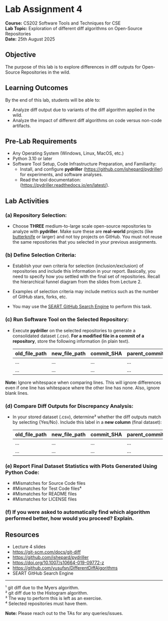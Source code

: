 # Lab Assignment 4

**Course:** CS202 Software Tools and Techniques for CSE  
**Lab Topic:** Exploration of different diff algorithms on Open-Source Repositories  
**Date:** 25th August 2025

## Objective
The purpose of this lab is to explore differences in diff outputs for Open-Source Repositories in the wild.

## Learning Outcomes
By the end of this lab, students will be able to:
- Analyze diff output due to variants of the diff algorithm applied in the wild.  
- Analyze the impact of different diff algorithms on code versus non-code artifacts.

## Pre-Lab Requirements
- Any Operating System (Windows, Linux, MacOS, etc.)
- Python 3.10 or later
- Software Tool Setup, Code Infrastructure Preparation, and Familiarity:
  - Install, and configure **pydriller** (https://github.com/ishepard/pydriller) for experiments, and software analyses.
  - Read the tool documentation: (https://pydriller.readthedocs.io/en/latest/).

## Lab Activities

### (a) Repository Selection:
- Choose **THREE** medium-to-large scale open-source repositories to analyze with **pydriller**. Make sure these are **real-world** projects (like [butterknife](https://github.com/JakeWharton/butterknife) or larger) and not toy projects on GitHub. You must not reuse the same repositories that you selected in your previous assignments.

### (b) Define Selection Criteria:
- Establish your own criteria for selection (inclusion/exclusion) of repositories and include this information in your report. Basically, you need to specify how you settled with the final set of repositories. Recall the hierarchical funnel diagram from the slides from Lecture 2.

- Examples of selection criteria may include metrics such as the number of GitHub stars, forks, etc.

- You may use the [SEART GitHub Search Engine](https://seart-ghs.si.usi.ch/) to perform this task.

### (c) Run Software Tool on the Selected Repository:

- Execute **pydriller** on the selected repositories to generate a consolidated dataset (.csv). **For a modified file in a commit of a repository**, store the following information (in plain text).

    | old_file_path | new_file_path | commit_SHA | parent_commit_SHA | commit_message | diff_myers¹ | diff_hist² |
    |---------------|---------------|------------|-------------------|----------------|-------------|------------|
    | ... | ... | ... | ... | ... | ... | ... |
    | ... | ... | ... | ... | ... | ... | ... |

**Note:** Ignore whitespace when comparing lines. This will ignore differences even if one line has whitespace where the other line has none. Also, ignore blank lines.

### (d) Compare Diff Outputs for Discrepancy Analysis:
- In your stored dataset (.csv), determine³ whether the diff outputs match by selecting {Yes/No}. Include this label in a **new column** (final dataset):

    | old_file_path | new_file_path | commit_SHA | parent_commit_SHA | commit_message | diff_myers | diff_hist | Discrepancy |
    |---------------|---------------|------------|-------------------|----------------|------------|-----------|-------------|
    | ... | ... | ... | ... | ... | ... | ... | Yes |
    | ... | ... | ... | ... | ... | ... | ... | No |

### (e) Report Final Dataset Statistics with Plots Generated Using Python Code:
- #Mismatches for Source Code files
- #Mismatches for Test Code files⁴
- #Mismatches for README files
- #Mismatches for LICENSE files

### (f) If you were asked to automatically find which algorithm performed better, how would you proceed? Explain.

## Resources
- Lecture 4 slides
- https://git-scm.com/docs/git-diff
- https://github.com/ishepard/pydriller
- https://doi.org/10.1007/s10664-019-09772-z
- https://github.com/yusufsn/DifferentDiffAlgorithms
- SEART GitHub Search Engine

---

¹ git diff due to the Myers algorithm.  
² git diff due to the Histogram algorithm.  
³ The way to perform this is left as an exercise.  
⁴ Selected repositories must have them.

**Note:** Please reach out to the TAs for any queries/issues.